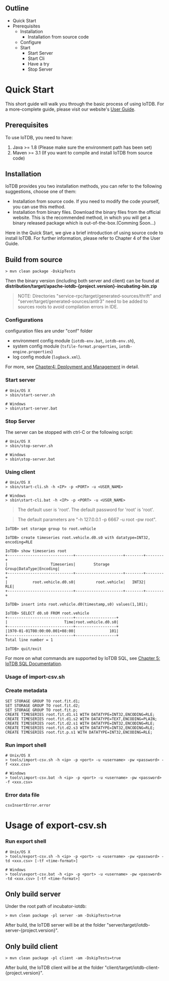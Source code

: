 <!--

    Licensed to the Apache Software Foundation (ASF) under one
    or more contributor license agreements.  See the NOTICE file
    distributed with this work for additional information
    regarding copyright ownership.  The ASF licenses this file
    to you under the Apache License, Version 2.0 (the
    "License"); you may not use this file except in compliance
    with the License.  You may obtain a copy of the License at

        http://www.apache.org/licenses/LICENSE-2.0

    Unless required by applicable law or agreed to in writing,
    software distributed under the License is distributed on an
    "AS IS" BASIS, WITHOUT WARRANTIES OR CONDITIONS OF ANY
    KIND, either express or implied.  See the License for the
    specific language governing permissions and limitations
    under the License.

-->

<!-- TOC -->

## Outline

- Quick Start
 - Prerequisites
    - Installation
        - Installation from source code
    - Configure
    - Start
        - Start Server
        - Start Cli
        - Have a try
        - Stop Server

<!-- /TOC -->

# Quick Start

This short guide will walk you through the basic process of using IoTDB. For a more-complete guide, please visit our website's [User Guide](https://iotdb.apache.org/#/Documents/0.8.0/chap1/sec1).

## Prerequisites

To use IoTDB, you need to have:

1. Java >= 1.8 (Please make sure the environment path has been set)
2. Maven >= 3.1 (If you want to compile and install IoTDB from source code)

## Installation

IoTDB provides you two installation methods, you can refer to the following suggestions, choose one of them:

* Installation from source code. If you need to modify the code yourself, you can use this method.
* Installation from binary files. Download the binary files from the official website. This is the recommended method, in which you will get a binary released package which is out-of-the-box.(Comming Soon...)

Here in the Quick Start, we give a brief introduction of using source code to install IoTDB. For further information, please refer to Chapter 4 of the User Guide.

## Build from source

```
> mvn clean package -DskipTests
```

Then the binary version (including both server and client) can be found at **distribution/target/apache-iotdb-{project.version}-incubating-bin.zip**

> NOTE: Directories "service-rpc/target/generated-sources/thrift" and "server/target/generated-sources/antlr3" need to be added to sources roots to avoid compilation errors in IDE.

### Configurations

configuration files are under "conf" folder

  * environment config module (`iotdb-env.bat`, `iotdb-env.sh`), 
  * system config module (`tsfile-format.properties`, `iotdb-engine.properties`)
  * log config module (`logback.xml`). 

For more, see [Chapter4: Deployment and Management](https://iotdb.apache.org/#/Documents/0.8.0/chap4/sec1) in detail.

### Start server

```
# Unix/OS X
> sbin/start-server.sh

# Windows
> sbin\start-server.bat
```

### Stop Server

The server can be stopped with ctrl-C or the following script:

```
# Unix/OS X
> sbin/stop-server.sh

# Windows
> sbin\stop-server.bat
```

### Using client 

```
# Unix/OS X
> sbin/start-cli.sh -h <IP> -p <PORT> -u <USER_NAME>

# Windows
> sbin\start-cli.bat -h <IP> -p <PORT> -u <USER_NAME>
```

> The default user is 'root'. The default password for 'root' is 'root'.

> The default parameters are "-h 127.0.0.1 -p 6667 -u root -pw root".

``` 
IoTDB> set storage group to root.vehicle

IoTDB> create timeseries root.vehicle.d0.s0 with datatype=INT32, encoding=RLE

IoTDB> show timeseries root
+-----------------------------+---------------------+--------+--------+
|                   Timeseries|        Storage Group|DataType|Encoding|
+-----------------------------+---------------------+--------+--------+
|           root.vehicle.d0.s0|         root.vehicle|   INT32|     RLE|
+-----------------------------+---------------------+--------+--------+

IoTDB> insert into root.vehicle.d0(timestamp,s0) values(1,101);

IoTDB> SELECT d0.s0 FROM root.vehicle
+-----------------------------+------------------+
|                         Time|root.vehicle.d0.s0|
+-----------------------------+------------------+
|1970-01-01T08:00:00.001+08:00|               101|
+-----------------------------+------------------+
Total line number = 1

IoTDB> quit/exit
```

For more on what commands are supported by IoTDB SQL, see [Chapter 5: IoTDB SQL Documentation](https://iotdb.apache.org/#/Documents/0.8.0/chap5/sec1).

### Usage of import-csv.sh

### Create metadata
```
SET STORAGE GROUP TO root.fit.d1;
SET STORAGE GROUP TO root.fit.d2;
SET STORAGE GROUP TO root.fit.p;
CREATE TIMESERIES root.fit.d1.s1 WITH DATATYPE=INT32,ENCODING=RLE;
CREATE TIMESERIES root.fit.d1.s2 WITH DATATYPE=TEXT,ENCODING=PLAIN;
CREATE TIMESERIES root.fit.d2.s1 WITH DATATYPE=INT32,ENCODING=RLE;
CREATE TIMESERIES root.fit.d2.s3 WITH DATATYPE=INT32,ENCODING=RLE;
CREATE TIMESERIES root.fit.p.s1 WITH DATATYPE=INT32,ENCODING=RLE;
```

### Run import shell
```
# Unix/OS X
> tools/import-csv.sh -h <ip> -p <port> -u <username> -pw <password> -f <xxx.csv>

# Windows
> tools\import-csv.bat -h <ip> -p <port> -u <username> -pw <password> -f <xxx.csv>
```

### Error data file

`csvInsertError.error`

# Usage of export-csv.sh

### Run export shell
```
# Unix/OS X
> tools/export-csv.sh -h <ip> -p <port> -u <username> -pw <password> -td <xxx.csv> [-tf <time-format>]

# Windows
> tools\export-csv.bat -h <ip> -p <port> -u <username> -pw <password> -td <xxx.csv> [-tf <time-format>]
```

## Only build server

Under the root path of incubator-iotdb:

```
> mvn clean package -pl server -am -DskipTests=true
```

After build, the IoTDB server will be at the folder "server/target/iotdb-server-{project.version}". 
 

## Only build client 

```
> mvn clean package -pl client -am -DskipTests=true
```

After build, the IoTDB client will be at the folder "client/target/iotdb-client-{project.version}".